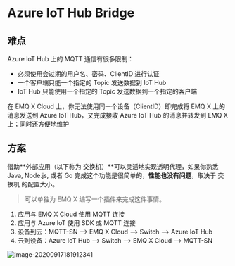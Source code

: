# Azure IoT Hub Bridge

## 难点

Azure IoT Hub 上的 MQTT 通信有很多限制：

- 必须使用会过期的用户名、密码、ClientID 进行认证
- 一个客户端只能一个指定的 Topic 发送数据到 IoT Hub
- IoT Hub 只能使用一个指定的 Topic 发送数据到一个指定的客户端

在 EMQ X Cloud 上，你无法使用同一个设备（ClientID）即完成将 EMQ X 上的消息发送到 Azure IoT Hub，又完成接收 Azure IoT Hub 的消息并转发到 EMQ X 上；同时还方便地维护



## 方案

借助**外部应用（以下称为 交换机）**可以灵活地实现透明代理，如果你熟悉 Java, Node.js, 或者 Go 完成这个功能是很简单的，**性能也没有问题**，取决于 交换机 的配置大小。

> 可以单独为 EMQ X  编写一个插件来完成这件事情。

1. 应用与 EMQ X Cloud 使用 MQTT 连接
2. 应用与 Azure IoT 使用 SDK 或 MQTT 连接
3. 设备到云：MQTT-SN --> EMQ X Cloud --> Switch --> Azure IoT Hub
4. 云到设备：Azure IoT Hub --> Switch --> EMQ X Cloud --> MQTT-SN

![image-20200917181912341](https://static.emqx.net/images/35a91fec649ceca527ebda0192912134.png)

